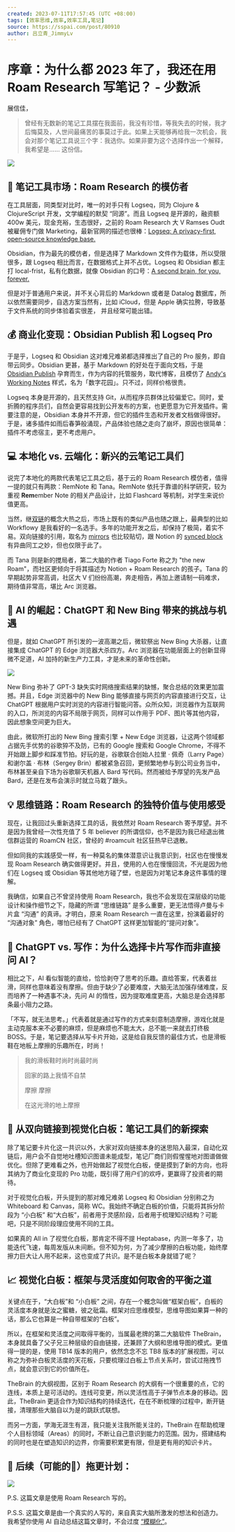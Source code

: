 ```yaml
---
created: 2023-07-11T17:57:45 (UTC +08:00)
tags: [效率思维,效率,效率工具,笔记]
source: https://sspai.com/post/80910
author: 吕立青_JimmyLv
---
```


# 序章：为什么都 2023 年了，我还在用 Roam Research 写笔记？ - 少数派

展信佳，

> 曾经有无数新的笔记工具摆在我面前，我没有珍惜，等我失去的时候，我才后悔莫及，人世间最痛苦的事莫过于此。如果上天能够再给我一次机会，我会对那个笔记工具说三个字：我选你。如果非要为这个选择作出一个解释，我希望是…… 这份信。

![](https://cdn.sspai.com/2023/07/07/article/bbdf32f837f31ceba20595dedf189303)

**📝 笔记工具市场：Roam Research 的模仿者**
--------------------------------

在工具层面，同类型对比时，唯一的对手只有 Logseq，同为 Clojure & ClojureScript 开发，文学编程的默契 “同源”。而且 Logseq 是开源的，融资额 400w 美元，现金充裕，生态很好，之前的 Roam Research 大 V Ramses Oudt 被雇佣专门做 Marketing，最新官网的描述也很棒：[Logseq: A privacy-first, open-source knowledge base.](https://sspai.com/link?target=https%3A%2F%2Flogseq.com%2F)

Obsidian，作为最先的模仿者，但是选择了 Markdown 文件作为载体，所以受限很多，跟 Logseq 相比而言，在数据格式上并不占优。Logseq 和 Obsidian 都主打 local-frist，私有化数据，就像 Obsidian 的口号：[A second brain, for you, forever.](https://sspai.com/link?target=https%3A%2F%2Fobsidian.md%2F)

但是对于普通用户来说，并不关心背后的 Markdown 或者是 Datalog 数据库，所以依然需要同步，自选方案当然有，比如 iCloud，但是 Apple 确实拉胯，导致基于文件系统的同步体验着实很差， 并且经常可能出错。

**💰 商业化变现：Obsidian Publish 和 Logseq Pro**
------------------------------------------

于是乎，Logseq 和 Obsidian 这对难兄难弟都选择推出了自己的 Pro 服务，即自带云同步。Obsidian 更甚，基于 Markdown 的好处在于面向文档，于是 [Obsidian Publish](https://sspai.com/link?target=https%3A%2F%2Fobsidian.md%2Fpublish) 孕育而生，作为内容的托管服务，取代博客，且模仿了 [Andy's Working Notes](https://sspai.com/link?target=https%3A%2F%2Fnotes.andymatuschak.org%2F) 样式，名为「数字花园」。只不过，同样价格很贵。

Logseq 本身是开源的，且天然支持 Git，从而程序员群体比较偏爱它。同时，爱折腾的程序员们，自然会更容易找到公开发布的方案，也更愿意为它开发插件。需要注意的是，Obsidian 本身并不开源，但它的插件生态和开发者文档做得很好。于是，诸多插件如雨后春笋般涌现，产品体验也随之走向了崩坏，原因也很简单：插件不考虑宿主，更不考虑用户。

**💻 本地化 vs. 云端化：新兴的云笔记工具们**
----------------------------

说完了本地化的两款代表笔记工具之后，基于云的 Roam Research 模仿者，值得一提的就只有两款：RemNote 和 Tana。RemNote 依托于靠谱的科学研究，较为重视 **Rem**ember Note 的相关产品设计，比如 Flashcard 等机制，对学生来说价值更高。

当然，继[双链](https://sspai.com/link?target=https%3A%2F%2Froamresearch.com%2F%23%2Fapp%2FJingLv%2Fpage%2FBWVvutQ31)的概念大热之后，市场上既有的类似产品也随之跟上，最典型的比如 Workflowy 是我看好的一名选手。多年的功能开发之后，却保持了极简，着实不易。双向链接的引用，取名为 [mirrors](https://sspai.com/link?target=https%3A%2F%2Fworkflowy.com%2Ffeature%2Fmirrors%2F) 也比较贴切，跟 Notion 的 [synced block](https://sspai.com/link?target=https%3A%2F%2Fwww.notion.so%2Fblog%2Fdesigning-synced-blocks) 有异曲同工之妙，但也仅限于此了。

而 Tana 则是新的搅局者，第二大脑的作者 Tiago Forte 称之为 "the new Roam"，而社区更倾向于将其描述为 Notion + Roam Research 的孩子。Tana 的早期起势非常高调，社区大 V 们纷纷高潮，奔走相告，再加上邀请制一码难求，期待值非常高，堪比 Arc 浏览器。

**🤖 AI 的崛起：ChatGPT 和 New Bing 带来的挑战与机遇**
-----------------------------------------

但是，就如 ChatGPT 所引发的一波高潮之后，微软祭出 New Bing 大杀器，让直接集成 ChatGPT 的 Edge 浏览器大杀四方。Arc 浏览器在功能层面上的创新显得微不足道，AI 加持的新生产力工具，才是未来的革命性创新。

![](https://cdn.sspai.com/2023/07/07/article/c0e1b27e23f5953c478b937c127ef8ee)

New Bing 弥补了 GPT-3 缺失实时网络搜索结果的缺憾，聚合总结的效果更加震撼。并且，Edge 浏览器中的 New Bing 能够直接与网页的内容直接进行交互，让 ChatGPT 根据用户实时浏览的内容进行智能问答。众所众知，浏览器作为互联网的入口，所浏览的内容不局限于网页，同样可以作用于 PDF、图片等其他内容，因此想象空间更为巨大。

由此，微软所打出的 New Bing 搜索引擎 + New Edge 浏览器，让这两个领域都占据先手优势的谷歌猝不及防，已有的 Google 搜索和 Google Chrome，不得不开始跟上脚步和踩准节拍。好玩的是，谷歌联合创始人拉里 · 佩奇（Larry Page）和谢尔盖 · 布林（Sergey Brin）都被紧急召回，更频繁地参与到公司业务当中，布林甚至亲自下场为谷歌聊天机器人 Bard 写代码。然而被给予厚望的先发产品 Bard，还是在发布会演示时就立马栽了跟头。

**💡 思维链路：Roam Research 的独特价值与使用感受**
------------------------------------

现在，让我回过头重新选择工具的话，我依然对 Roam Research 寄予厚望。并不是因为我曾经一次性充值了 5 年 believer 的所谓信仰，也不是因为我已经退出微信群运营的 RoamCN 社区，曾经的 #roamcult 社区狂热早已退散。

但如同我的实践感受一样，有一种莫名的集体潜意识让我意识到，社区也在慢慢发现 Roam Research 确实做得更好。并且，使用的人也在慢慢回流，不光是因为他们在 Logseq 或 Obsidian 等其他地方碰了壁，也是因为对笔记本身这件事情的理解。

我确信，如果自己不曾坚持使用 Roam Research，我也不会发现在深层级的功能设计和操作细节之下，隐藏的所谓 “思维链路” 是多么重要，更无法悟得卢曼与卡片盒 “沟通” 的真谛。才明白，原来 Roam Research 一直在这里，扮演着最好的 “沟通对象” 角色，哪怕已经有了 ChatGPT 这样更加智能的“提问对象”。

**🤖 ChatGPT vs. 写作：为什么选择卡片写作而非直接问 AI？**
----------------------------------------

相比之下，AI 看似智能的直给，恰恰剥夺了思考的乐趣。直给答案，代表着丝滑，同样也意味着没有摩擦。但由于缺少了必要难度，大脑无法加强存储难度，反而培养了一种遇事不决，先问 AI 的惰性，因为提取难度更高，大脑总是会选择那条最小阻力之路。

「不写，就无法思考。」代表着就是通过写作的方式来刻意制造摩擦，游戏化就是主动克服本来不必要的麻烦，但是麻烦也不能太大，总不能一来就去打终极 BOSS。于是，笔记要选择从写卡片开始，这是给自我反馈的最佳方式，也是滑板鞋在地板上摩擦的乐趣所在，时尚！

> 我的滑板鞋时尚时尚最时尚
> 
> 回家的路上我情不自禁
> 
> 摩擦 摩擦
> 
> 在这光滑的地上摩擦

**🎨 从双向链接到视觉化白板：笔记工具们的新探索**
----------------------------

除了笔记要卡片化这一共识以外，大家对双向链接本身的迷思陷入最深，自动化双链后，用户会不自觉地吐槽知识图谱未能成型，笔记厂商们则假惺惺地对图谱做做优化。但除了更难看之外，也开始做起了视觉化白板，便是摸到了新的方向，也将其纳为了商业化变现的 Pro 功能，既引得了用户们的欢呼，更赢得了投资者的期待。

对于视觉化白板，开头提到的那对难兄难弟 Logseq 和 Obsidian 分别称之为 Whiteboard 和 Canvas，简称 WC。我始终不确定白板的价值，只能将其拆分阶段为 “小白板” 和“大白板”，前者用于灵感阶段，后者用于梳理知识结构？可能吧，只是不同阶段理应使用不同的工具。

如果真的 All in 了视觉化白板，那肯定不得不提 Heptabase，内测一年多了，功能迭代飞速，每周发版从未间断。但不知为何，为了减少摩擦的白板功能，始终摩擦力巨大让人用不起来，这也变成了共识。是不是白板本身就错了呢？

**📈 视觉化白板：框架与灵活度如何取舍的平衡之道**
----------------------------

关键点在于，“大白板”和 “小白板” 之间，存在一个概念叫做“框架白板”，白板的灵活度本身就是汝之蜜糖，彼之砒霜。框架对应思维模型，思维导图如果算一种的话，那么它也算是一种自带框架的“白板”。

所以，在框架和灵活度之间取得平衡的，当属最老牌的第二大脑软件 TheBrain，本身就具备了父子兄三种层级的自由链接，还兼顾了大纲和思维导图的模式。更值得一提的是，使用 TB14 版本的用户，依然念念不忘 TB8 版本的扩展视图，可以称之为弥补白板灵活度的天花板，只要梳理过白板上节点关系时，尝试过拖拽节点，就会意识到它的价值所在。

TheBrain 的大纲视图，区别于 Roam Research 的大纲有一个很重要的点，它的连线，本质上是可活动的。连线可变更，所以灵活性高于子弹节点本身的移动。因此，TheBrain 更适合作为知识结构的持续迭代，在在不断梳理的过程中，断开链接，清理那些大脑自以为是的跳跃式联想。

而另一方面，学海无涯生有涯，我只能关注我所能关注的，TheBrain 在帮助梳理个人目标领域（Areas）的同时，不断让自己意识到能力的范围。因为，搭建结构的同时也是在塑造知识的边界，你需要积累更有限，但是更有用的知识卡片。

**🔔 后续（可能的🙈）拖更计划：**
---------------------

![](https://cdn.sspai.com/2023/07/07/article/c22edbd8f9a72a3f7a88b1d575301d30)

P.S. 这篇文章是使用 Roam Research 写的。

P.S.S. 这篇文章是由一个真实的人写的，来自真实大脑所激发的想法和创造力。我希望你使用 AI 自动总结这篇文章时，不会过度 [“模糊化”](https://sspai.com/link?target=https%3A%2F%2Fwww.thepaper.cn%2FnewsDetail_forward_21877769)。
